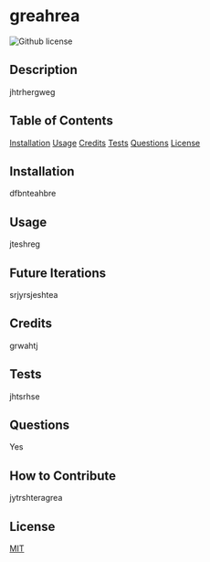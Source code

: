 # greahrea 
  ![Github license](https://img.shields.io/badge/license-MIT-ff69b4.svg)
  ## Description
  jhtrhergweg

  ## Table of Contents 
  [Installation](#installation)
  [Usage](#usage)
  [Credits](#credits)
  [Tests](#tests)
  [Questions](#questions)
  [License](#license)
 

  ## Installation 
  dfbnteahbre

  ## Usage
  jteshreg

  ## Future Iterations 
  srjyrsjeshtea

  ## Credits
  grwahtj

  ## Tests
  jhtsrhse

  ## Questions
  Yes

  ## How to Contribute
  jytrshteragrea

  ## License
  <a href= 'https://opensource.org/licenses/MIT/'> MIT</a> 